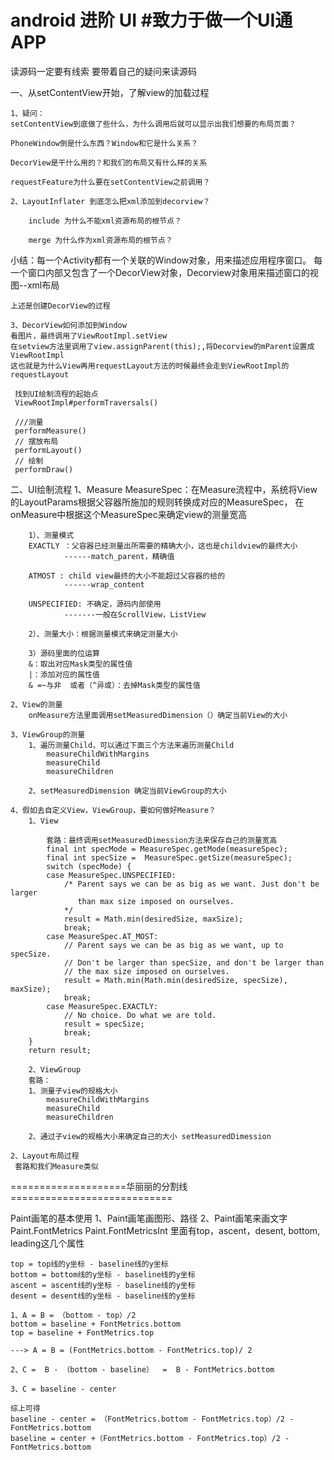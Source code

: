 # android 进阶 UI #致力于做一个UI通APP
读源码一定要有线索
要带着自己的疑问来读源码

一、从setContentView开始，了解view的加载过程
	
	1、疑问：
	setContentView到底做了些什么，为什么调用后就可以显示出我们想要的布局页面？
	
	PhoneWindow倒是什么东西？Window和它是什么关系？
	
	DecorView是干什么用的？和我们的布局又有什么样的关系
	
	requestFeature为什么要在setContentView之前调用？
	
	2、LayoutInflater 到底怎么把xml添加到decorview？
	
		include 为什么不能xml资源布局的根节点？
		
		merge 为什么作为xml资源布局的根节点？
	
   小结：每一个Activity都有一个关联的Window对象，用来描述应用程序窗口。
		 每一个窗口内部又包含了一个DecorView对象，Decorview对象用来描述窗口的视图--xml布局
	
	上述是创建DecorView的过程
	
	3、DecorView如何添加到Window
	看图片，最终调用了ViewRootImpl.setView
	在setview方法里调用了view.assignParent(this);,将Decorview的mParent设置成ViewRootImpl
	这也就是为什么View再用requestLayout方法的时候最终会走到ViewRootImpl的requestLayout
	
     找到UI绘制流程的起始点
	 ViewRootImpl#performTraversals()
	 
	 ///测量
	 performMeasure()
	 // 摆放布局
	 performLayout()
	 // 绘制
	 performDraw()
	 
二、UI绘制流程
	1、Measure
		MeasureSpec：在Measure流程中，系统将View的LayoutParams根据父容器所施加的规则转换成对应的MeasureSpec，
		在onMeasure中根据这个MeasureSpec来确定view的测量宽高
		
		1）、测量模式
		EXACTLY ：父容器已经测量出所需要的精确大小，这也是childview的最终大小
				------match_parent，精确值
				
		ATMOST : child view最终的大小不能超过父容器的给的
				------wrap_content 
				
		UNSPECIFIED: 不确定，源码内部使用
				-------一般在ScrollView，ListView 
				
		2）、测量大小：根据测量模式来确定测量大小
	
		3）源码里面的位运算
		&：取出对应Mask类型的属性值
		|：添加对应的属性值
		& =~与非  或者（^异或）：去掉Mask类型的属性值
		
	2、View的测量
		onMeasure方法里面调用setMeasuredDimension（）确定当前View的大小
	
	3、ViewGroup的测量
		1、遍历测量Child，可以通过下面三个方法来遍历测量Child
			measureChildWithMargins
			measureChild
			measureChildren
		
		2、setMeasuredDimension 确定当前ViewGroup的大小
		
	4、假如去自定义View，ViewGroup，要如何做好Measure？
		1、View
			
			套路：最终调用setMeasuredDimession方法来保存自己的测量宽高
			final int specMode = MeasureSpec.getMode(measureSpec);
			final int specSize =  MeasureSpec.getSize(measureSpec);
			switch (specMode) {
            case MeasureSpec.UNSPECIFIED:
                /* Parent says we can be as big as we want. Just don't be larger
                   than max size imposed on ourselves.
                */
                result = Math.min(desiredSize, maxSize);
                break;
            case MeasureSpec.AT_MOST:
                // Parent says we can be as big as we want, up to specSize.
                // Don't be larger than specSize, and don't be larger than
                // the max size imposed on ourselves.
                result = Math.min(Math.min(desiredSize, specSize), maxSize);
                break;
            case MeasureSpec.EXACTLY:
                // No choice. Do what we are told.
                result = specSize;
                break;
        }
        return result;
			
		2、ViewGroup
		套路：
		1、测量子view的规格大小
			measureChildWithMargins
			measureChild
			measureChildren
			
		2、通过子view的规格大小来确定自己的大小 setMeasuredDimession
		
	2、Layout布局过程
     套路和我们Measure类似
     
     
====================华丽丽的分割线============================

Paint画笔的基本使用
1、Paint画笔画图形、路径
2、Paint画笔来画文字
	Paint.FontMetrics
	Paint.FontMetricsInt
	里面有top，ascent，desent, bottom, leading这几个属性
	
	top = top线的y坐标 - baseline线的y坐标
	bottom = bottom线的y坐标 - baseline线的y坐标
	ascent = ascent线的y坐标 - baseline线的y坐标
	desent = desent线的y坐标 - baseline线的y坐标
	
	1、A = B = （bottom - top）/2
	bottom = baseline + FontMetrics.bottom
	top = baseline + FontMetrics.top

	---> A = B = (FontMetrics.bottom - FontMetrics.top)/ 2

	2、C =  B - （bottom - baseline）  =  B - FontMetrics.bottom

	3、C = baseline - center
		
	综上可得
	baseline - center = （FontMetrics.bottom - FontMetrics.top）/2 - FontMetrics.bottom
	baseline = center +（FontMetrics.bottom - FontMetrics.top）/2 - FontMetrics.bottom
